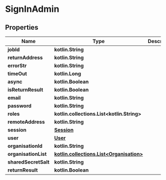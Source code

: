 
# SignInAdmin

## Properties
Name | Type | Description | Notes
------------ | ------------- | ------------- | -------------
**jobId** | **kotlin.String** |  | 
**returnAddress** | **kotlin.String** |  | 
**errorStr** | **kotlin.String** |  | 
**timeOut** | **kotlin.Long** |  | 
**async** | **kotlin.Boolean** |  | 
**isReturnResult** | **kotlin.Boolean** |  | 
**email** | **kotlin.String** |  | 
**password** | **kotlin.String** |  | 
**roles** | **kotlin.collections.List&lt;kotlin.String&gt;** |  | 
**remoteAddress** | **kotlin.String** |  | 
**session** | [**Session**](Session.md) |  | 
**user** | [**User**](User.md) |  | 
**organisationId** | **kotlin.String** |  | 
**organisationList** | [**kotlin.collections.List&lt;Organisation&gt;**](Organisation.md) |  | 
**sharedSecretSalt** | **kotlin.String** |  | 
**returnResult** | **kotlin.Boolean** |  |  [optional]



